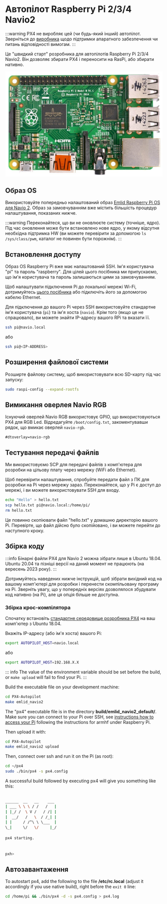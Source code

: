 # Автопілот Raspberry Pi 2/3/4 Navio2

<LinkedBadge type="warning" text="Experimental" url="../flight_controller/autopilot_experimental.html"/>

:::warning PX4 не виробляє цей (чи будь-який інший) автопілот. Зверніться до [виробника](https://emlid.com/) щодо підтримки апаратного забезпечення чи питань відповідності вимогам.
:::

Це "швидкий старт" розробника для автопілотів Raspberry Pi 2/3/4 Navio2. Він дозволяє збирати PX4 і переносити на RasPi, або збирати нативно.

![Ra Pi Image](../../assets/hardware/hardware-rpi2.jpg)

## Образ OS

Використовуйте попередньо налаштований образ [Emlid Raspberry Pi OS для Navio 2](https://docs.emlid.com/navio2/configuring-raspberry-pi). Образ за замовчуванням вже містить більшість процедур налаштування, показаних нижче.

:::warning
Переконайтеся, що ви не оновлюєте систему (точніше, ядро). Під час оновлення може бути встановлено нове ядро, у якому відсутня необхідна підтримка HW (ви можете перевірити за допомогою `ls /sys/class/pwm`, каталог не повинен бути порожнім).
:::

## Встановлення доступу

Образ OS Raspberry Pi вже має налаштований SSH. Ім'я користувача "pi" та пароль "raspberry". Для цілей цього посібника ми припускаємо, що ім'я користувача та пароль залишаються цими за замовчуванням.

Щоб налаштувати підключення Pi до локальної мережі Wi-Fi, дотримуйтесь [цього посібника](https://www.raspberrypi.org/documentation/configuration/wireless/wireless-cli.md) або підключіть його за допомогою кабелю Ethernet.

Для підключення до вашого Pi через SSH використовуйте стандартне ім'я користувача (`pi`) та ім'я хоста (`navio`). Крім того (якщо це не спрацювало), ви можете знайти IP-адресу вашого RPi та вказати її.

```sh
ssh pi@navio.local
```

або

```sh
ssh pi@<IP-ADDRESS>
```

## Розширення файлової системи

Розширте файлову систему, щоб використовувати всю SD-карту під час запуску:

```sh
sudo raspi-config --expand-rootfs
```

## Вимикання оверлея Navio RGB

Існуючий оверлей Navio RGB використовує GPIO, що використовуються PX4 для RGB Led. Відредагуйте `/boot/config.txt`, закоментувавши рядок, що вмикає оверлей `navio-rgb`.

```
#dtoverlay=navio-rgb
```

## Тестування передачі файлів

Ми використовуємо SCP для передачі файлів з комп'ютера для розробки на цільову плату через мережу (WiFi або Ethernet).

Щоб перевірити налаштування, спробуйте передати файл з ПК для розробки на Pi через мережу зараз. Переконайтеся, що у Pi є доступ до мережі, і ви можете використовувати SSH для входу.

```sh
echo "Hello" > hello.txt
scp hello.txt pi@navio.local:/home/pi/
rm hello.txt
```

Це повинно скопіювати файл "hello.txt" у домашню директорію вашого Pi. Перевірте, що файл дійсно було скопійовано, і ви можете перейти до наступного кроку.

## Збірка коду

:::info
Бінарні файли PX4 для Navio 2 можна зібрати лише в Ubuntu 18.04.
Ubuntu 20.04 та пізніші версії на даний момент не працюють (на вересень 2023 року). 
:::

Дотримуйтесь наведених нижче інструкцій, щоб зібрати вихідний код на вашому комп'ютері для розробки і перенести скомпільовану програму на Pi. Зверніть увагу, що у попередніх версіях дозволялося збудувати код нативно (на Pi), але ця опція більше не доступна.

### Збірка крос-компілятора

Спочатку встановіть [стандартне середовище розробника PX4](../dev_setup/dev_env_linux_ubuntu.md#raspberry-pi) на ваш комп'ютер з Ubuntu 18.04.

Вкажіть IP-адресу (або ім'я хоста) вашого Pi:

```sh
export AUTOPILOT_HOST=navio.local
```

або

```sh
export AUTOPILOT_HOST=192.168.X.X
```

::: info The value of the environment variable should be set before the build, or `make upload` will fail to find your Pi.
:::

Build the executable file on your development machine:

```sh
cd PX4-Autopilot
make emlid_navio2
```

The "px4" executable file is in the directory **build/emlid_navio2_default/**. Make sure you can connect to your Pi over SSH, see [instructions how to access your Pi](#setting-up-access) following the instructions for armhf under Raspberry Pi.

Then upload it with:

```sh
cd PX4-Autopilot
make emlid_navio2 upload
```

Then, connect over ssh and run it on the Pi (as root):

```sh
cd ~/px4
sudo ./bin/px4 -s px4.config
```

A successful build followed by executing px4 will give you something like this:

```sh

______  __   __    ___
| ___ \ \ \ / /   /   |
| |_/ /  \ V /   / /| |
|  __/   /   \  / /_| |
| |     / /^\ \ \___  |
\_|     \/   \/     |_/

px4 starting.


pxh>
```

## Автозавантаження

To autostart px4, add the following to the file **/etc/rc.local** (adjust it accordingly if you use native build), right before the `exit 0` line:

```sh
cd /home/pi && ./bin/px4 -d -s px4.config > px4.log
```
